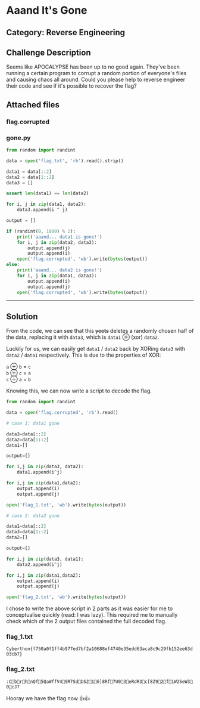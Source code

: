 # Aaand It's Gone
Category: Reverse Engineering
---
## Challenge Description
Seems like APOCALYPSE has been up to no good again. They've been running a certain program to corrupt a random portion of everyone's files and causing chaos all around. Could you please help to reverse engineer their code and see if it's possible to recover the flag?
## Attached files
### flag.corrupted
### gone.py
```python
from random import randint

data = open('flag.txt', 'rb').read().strip()

data1 = data[::2]
data2 = data[1::2]
data3 = []

assert len(data1) == len(data2)

for i, j in zip(data1, data2):
    data3.append(i ^ j)

output = []

if (randint(0, 1000) % 2):
    print('aaand... data1 is gone!')
    for i, j in zip(data2, data3):
        output.append(j)
        output.append(i)
    open('flag.corrupted', 'wb').write(bytes(output))
else:
    print('aaand... data2 is gone!')
    for i, j in zip(data1, data3):
        output.append(i)
        output.append(j)
    open('flag.corrupted', 'wb').write(bytes(output))
```
---
## Solution
From the code, we can see that this ~~yeets~~ deletes a randomly chosen half of the data, replacing it with `data3`, which is `data1` ⊕ (xor) `data2`.

Luckily for us, we can easily get `data1` / `data2` back by XORing `data3` with `data2` / `data1` respectively. This is due to the properties of XOR:

`a` ⊕ `b` = `c`  
`b` ⊕ `c` = `a`  
`c` ⊕ `a` = `b`

Knowing this, we can now write a script to decode the flag.
```python
from random import randint

data = open('flag.corrupted', 'rb').read()

# case 1: data1 gone

data3=data[::2]
data2=data[1::2]
data1=[]

output=[]

for i,j in zip(data3, data2):
    data1.append(i^j)

for i,j in zip(data1,data2):
    output.append(i)
    output.append(j)

open('flag_1.txt', 'wb').write(bytes(output))

# case 2: data2 gone

data1=data[::2]
data3=data[1::2]
data2=[]

output=[]

for i,j in zip(data3, data1):
    data2.append(i^j)

for i,j in zip(data1,data2):
    output.append(i)
    output.append(j)

open('flag_2.txt', 'wb').write(bytes(output))
```
I chose to write the above script in 2 parts as it was easier for me to conceptualise quickly (read: I was lazy). This required me to manually check which of the 2 output files contained the full decoded flag.

### flag_1.txt
```Cyberthon{f750a0f1ff4b977ed7bf2a10688ef4740e35edd63aca8c9c29fb152ee63d03cb7}```
### flag_2.txt
```:CbrhnQf5QaWf fV49R7SdbS216]8Rf7U03eRdR3c[8Z92f1W2SeW30cJ7```

Hooray we have the flag now 👍👍